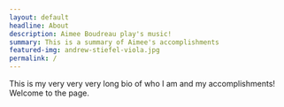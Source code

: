 ```yaml
---
layout: default
headline: About
description: Aimee Boudreau play's music!
summary: This is a summary of Aimee's accomplishments
featured-img: andrew-stiefel-viola.jpg
permalink: /
---
```


This is my very very very long bio of who I am and my accomplishments! Welcome to the page.

